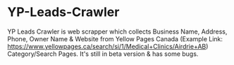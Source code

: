 # YP-Leads-Crawler
YP Leads Crawler is web scrapper which collects Business Name, Address, Phone, Owner Name &amp; Website from Yellow Pages Canada (Example Link: https://www.yellowpages.ca/search/si/1/Medical+Clinics/Airdrie+AB) Category/Search Pages. It's still in beta version &amp; has some bugs.
